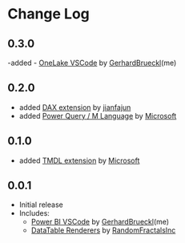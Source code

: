 # Change Log

## 0.3.0

-added - [OneLake VSCode](https://marketplace.visualstudio.com/items?itemName=GerhardBrueckl.onelake-vscode) by [GerhardBrueckl](https://marketplace.visualstudio.com/publishers/GerhardBrueckl)(me)

## 0.2.0

- added [DAX extension](https://marketplace.visualstudio.com/items?itemName=jianfajun.dax-language) by [jianfajun](https://marketplace.visualstudio.com/publishers/jianfajun)
- added [Power Query / M Language](https://marketplace.visualstudio.com/items?itemName=PowerQuery.vscode-powerquery) by [Microsoft](https://marketplace.visualstudio.com/publishers/Microsoft)

## 0.1.0

- added [TMDL extension](https://marketplace.visualstudio.com/items?itemName=analysis-services.TMDL) by [Microsoft](https://marketplace.visualstudio.com/publishers/Microsoft)

## 0.0.1

- Initial release
- Includes:
  - [Power BI VSCode](https://marketplace.visualstudio.com/items?itemName=GerhardBrueckl.powerbi-vscode) by [GerhardBrueckl](https://marketplace.visualstudio.com/publishers/GerhardBrueckl)(me)
  - [DataTable Renderers](https://marketplace.visualstudio.com/items?itemName=RandomFractalsInc.vscode-data-table) by [RandomFractalsInc](https://marketplace.visualstudio.com/publishers/RandomFractalsInc)
